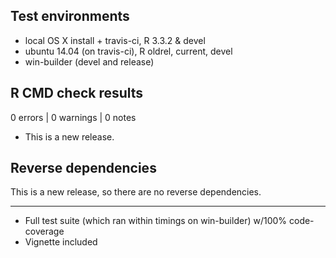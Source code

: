 ## Test environments

* local OS X install + travis-ci, R 3.3.2 & devel
* ubuntu 14.04 (on travis-ci), R oldrel, current, devel
* win-builder (devel and release)

## R CMD check results

0 errors | 0 warnings | 0 notes

* This is a new release.

## Reverse dependencies

This is a new release, so there are no reverse dependencies.

---

* Full test suite (which ran within timings on win-builder) 
  w/100% code-coverage
* Vignette included